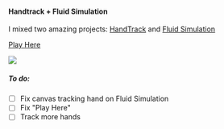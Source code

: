 #### Handtrack + Fluid Simulation

I mixed two amazing projects: [HandTrack](https://github.com/victordibia/handtrack.js/) and
[Fluid Simulation](https://github.com/PavelDoGreat/WebGL-Fluid-Simulation)

[Play Here](https://buzzlightila.github.io/HandtrackAndFluidSimulation/)

![](public/handtrack_fluid_simulation.gif)

##### To do:
* [ ] Fix canvas tracking hand on Fluid Simulation
* [ ] Fix "Play Here"
* [ ] Track more hands
